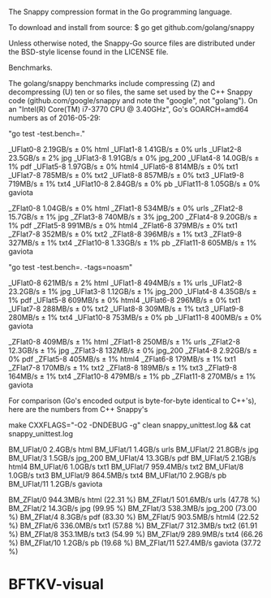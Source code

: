 The Snappy compression format in the Go programming language.

To download and install from source:
$ go get github.com/golang/snappy

Unless otherwise noted, the Snappy-Go source files are distributed
under the BSD-style license found in the LICENSE file.



Benchmarks.

The golang/snappy benchmarks include compressing (Z) and decompressing (U) ten
or so files, the same set used by the C++ Snappy code (github.com/google/snappy
and note the "google", not "golang"). On an "Intel(R) Core(TM) i7-3770 CPU @
3.40GHz", Go's GOARCH=amd64 numbers as of 2016-05-29:

"go test -test.bench=."

_UFlat0-8         2.19GB/s ± 0%  html
_UFlat1-8         1.41GB/s ± 0%  urls
_UFlat2-8         23.5GB/s ± 2%  jpg
_UFlat3-8         1.91GB/s ± 0%  jpg_200
_UFlat4-8         14.0GB/s ± 1%  pdf
_UFlat5-8         1.97GB/s ± 0%  html4
_UFlat6-8          814MB/s ± 0%  txt1
_UFlat7-8          785MB/s ± 0%  txt2
_UFlat8-8          857MB/s ± 0%  txt3
_UFlat9-8          719MB/s ± 1%  txt4
_UFlat10-8        2.84GB/s ± 0%  pb
_UFlat11-8        1.05GB/s ± 0%  gaviota

_ZFlat0-8         1.04GB/s ± 0%  html
_ZFlat1-8          534MB/s ± 0%  urls
_ZFlat2-8         15.7GB/s ± 1%  jpg
_ZFlat3-8          740MB/s ± 3%  jpg_200
_ZFlat4-8         9.20GB/s ± 1%  pdf
_ZFlat5-8          991MB/s ± 0%  html4
_ZFlat6-8          379MB/s ± 0%  txt1
_ZFlat7-8          352MB/s ± 0%  txt2
_ZFlat8-8          396MB/s ± 1%  txt3
_ZFlat9-8          327MB/s ± 1%  txt4
_ZFlat10-8        1.33GB/s ± 1%  pb
_ZFlat11-8         605MB/s ± 1%  gaviota



"go test -test.bench=. -tags=noasm"

_UFlat0-8          621MB/s ± 2%  html
_UFlat1-8          494MB/s ± 1%  urls
_UFlat2-8         23.2GB/s ± 1%  jpg
_UFlat3-8         1.12GB/s ± 1%  jpg_200
_UFlat4-8         4.35GB/s ± 1%  pdf
_UFlat5-8          609MB/s ± 0%  html4
_UFlat6-8          296MB/s ± 0%  txt1
_UFlat7-8          288MB/s ± 0%  txt2
_UFlat8-8          309MB/s ± 1%  txt3
_UFlat9-8          280MB/s ± 1%  txt4
_UFlat10-8         753MB/s ± 0%  pb
_UFlat11-8         400MB/s ± 0%  gaviota

_ZFlat0-8          409MB/s ± 1%  html
_ZFlat1-8          250MB/s ± 1%  urls
_ZFlat2-8         12.3GB/s ± 1%  jpg
_ZFlat3-8          132MB/s ± 0%  jpg_200
_ZFlat4-8         2.92GB/s ± 0%  pdf
_ZFlat5-8          405MB/s ± 1%  html4
_ZFlat6-8          179MB/s ± 1%  txt1
_ZFlat7-8          170MB/s ± 1%  txt2
_ZFlat8-8          189MB/s ± 1%  txt3
_ZFlat9-8          164MB/s ± 1%  txt4
_ZFlat10-8         479MB/s ± 1%  pb
_ZFlat11-8         270MB/s ± 1%  gaviota



For comparison (Go's encoded output is byte-for-byte identical to C++'s), here
are the numbers from C++ Snappy's

make CXXFLAGS="-O2 -DNDEBUG -g" clean snappy_unittest.log && cat snappy_unittest.log

BM_UFlat/0     2.4GB/s  html
BM_UFlat/1     1.4GB/s  urls
BM_UFlat/2    21.8GB/s  jpg
BM_UFlat/3     1.5GB/s  jpg_200
BM_UFlat/4    13.3GB/s  pdf
BM_UFlat/5     2.1GB/s  html4
BM_UFlat/6     1.0GB/s  txt1
BM_UFlat/7   959.4MB/s  txt2
BM_UFlat/8     1.0GB/s  txt3
BM_UFlat/9   864.5MB/s  txt4
BM_UFlat/10    2.9GB/s  pb
BM_UFlat/11    1.2GB/s  gaviota

BM_ZFlat/0   944.3MB/s  html (22.31 %)
BM_ZFlat/1   501.6MB/s  urls (47.78 %)
BM_ZFlat/2    14.3GB/s  jpg (99.95 %)
BM_ZFlat/3   538.3MB/s  jpg_200 (73.00 %)
BM_ZFlat/4     8.3GB/s  pdf (83.30 %)
BM_ZFlat/5   903.5MB/s  html4 (22.52 %)
BM_ZFlat/6   336.0MB/s  txt1 (57.88 %)
BM_ZFlat/7   312.3MB/s  txt2 (61.91 %)
BM_ZFlat/8   353.1MB/s  txt3 (54.99 %)
BM_ZFlat/9   289.9MB/s  txt4 (66.26 %)
BM_ZFlat/10    1.2GB/s  pb (19.68 %)
BM_ZFlat/11  527.4MB/s  gaviota (37.72 %)
# BFTKV-visual
